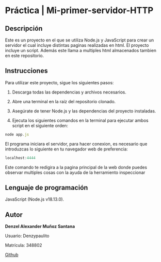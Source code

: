 
# Práctica | Mi-primer-servidor-HTTP

## Descripción
Este es un proyecto en el que se utiliza Node.js y JavaScript para crear un servidor el cual incluye distintas paginas realizadas en html. El proyecto incluye un script. Además este llama a multiples html almacenados tambien en este repositorio.

## Instrucciones
Para utilizar este proyecto, sigue los siguientes pasos:

1. Descarga todas las dependencias y archivos necesarios.

2. Abre una terminal en la raíz del repositorio clonado.

3. Asegúrate de tener Node.js y las dependencias del proyecto instaladas.

4. Ejecuta los siguientes comandos en la terminal para ejecutar ambos script en el siguiente orden:
```js
node app.js
```
El programa iniciara el servidor, para hacer conexion, es necesario que introduzcas lo siguiente en tu navegador web de preferencia:
```js
localhost:4444
```
Este comando te redigira a la pagina principal de la web donde puedes observar multiples cosas con la ayuda de la herramiento inspeccionar

## Lenguaje de programación
JavaScript (Node.js v18.13.0).

## Autor
**Denzel Alexander Muñoz Santana**

Usuario: Denzypaulito

Matrícula: 348802

[Github](https://github.com/Denzypaulito) 
